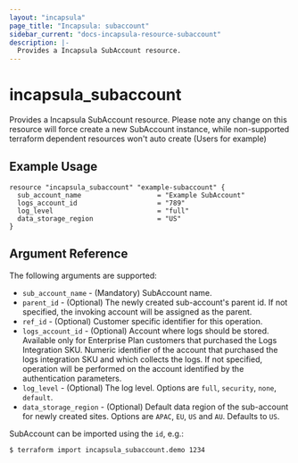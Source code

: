 ```yaml
---
layout: "incapsula"
page_title: "Incapsula: subaccount"
sidebar_current: "docs-incapsula-resource-subaccount"
description: |-
  Provides a Incapsula SubAccount resource.
---
```


# incapsula_subaccount

Provides a Incapsula SubAccount resource. 
Please note any change on this resource will force create a new SubAccount instance, 
while non-supported terraform dependent resources won't auto create 
(Users for example) 

## Example Usage

```hcl
resource "incapsula_subaccount" "example-subaccount" {
  sub_account_name                   = "Example SubAccount"
  logs_account_id                    = "789"
  log_level                          = "full"
  data_storage_region                = "US"
}
```

## Argument Reference

The following arguments are supported:

* `sub_account_name` - (Mandatory) SubAccount name.
* `parent_id` - (Optional) The newly created sub-account's parent id. If not specified, the invoking account will be assigned as the parent.
* `ref_id` - (Optional) Customer specific identifier for this operation.
* `logs_account_id` - (Optional) Account where logs should be stored. Available only for Enterprise Plan customers that purchased the Logs Integration SKU. Numeric identifier of the account that purchased the logs integration SKU and which collects the logs. If not specified, operation will be performed on the account identified by the authentication parameters.
* `log_level` - (Optional) The log level. Options are `full`, `security`, `none`, `default`.
* `data_storage_region` - (Optional) Default data region of the sub-account for newly created sites. Options are `APAC`, `EU`, `US` and `AU`. Defaults to `US`.

SubAccount can be imported using the `id`, e.g.:

```
$ terraform import incapsula_subaccount.demo 1234
```
